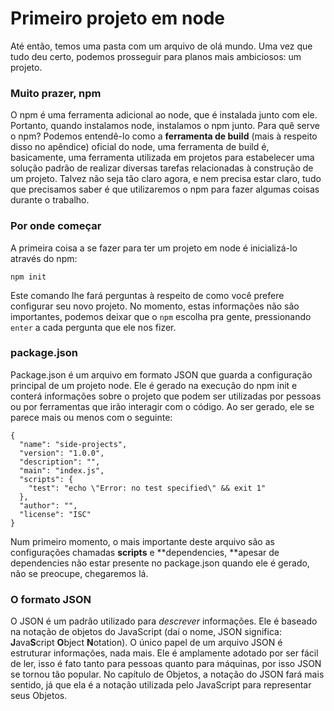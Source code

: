 # Primeiro projeto em node

Até então, temos uma pasta com um arquivo de olá mundo. Uma vez que tudo deu certo, podemos prosseguir para planos mais ambiciosos: um projeto.

### Muito prazer, npm

O npm é uma ferramenta adicional ao node, que é instalada junto com ele. Portanto, quando instalamos node, instalamos o npm junto. Para quê serve o npm? Podemos entendê-lo como a **ferramenta de build** \(mais à respeito disso no apêndice\) oficial do node, uma ferramenta de build é, basicamente, uma ferramenta utilizada em projetos para estabelecer uma solução padrão de realizar diversas tarefas relacionadas à construção de um projeto. Talvez não seja tão claro agora, e nem precisa estar claro, tudo que precisamos saber é que utilizaremos o npm para fazer algumas coisas durante o trabalho.

### Por onde começar

A primeira coisa a se fazer para ter um projeto em node é inicializá-lo através do npm:

```
npm init
```

Este comando lhe fará perguntas à respeito de como você prefere configurar seu novo projeto. No momento, estas informações não são importantes, podemos deixar que o `npm` escolha pra gente, pressionando `enter` a cada pergunta que ele nos fizer.

### package.json

Package.json é um arquivo em formato JSON que guarda a configuração principal de um projeto node. Ele é gerado na execução do npm init e conterá informações sobre o projeto que podem ser utilizadas por pessoas ou por ferramentas que irão interagir com o código. Ao ser gerado, ele se parece mais ou menos com o seguinte:

```
{
  "name": "side-projects",
  "version": "1.0.0",
  "description": "",
  "main": "index.js",
  "scripts": {
    "test": "echo \"Error: no test specified\" && exit 1"
  },
  "author": "",
  "license": "ISC"
}
```

Num primeiro momento, o mais importante deste arquivo são as configurações chamadas **scripts** e **dependencies, **apesar de dependencies não estar presente no package.json quando ele é gerado, não se preocupe, chegaremos lá.

### O formato JSON

O JSON é um padrão utilizado para _descrever_ informações. Ele é baseado na notação de objetos do JavaScript \(daí o nome, JSON significa: **J**ava**S**cript **O**bject **N**otation\). O único papel de um arquivo JSON é estruturar informações, nada mais. Ele é amplamente adotado por ser fácil de ler, isso é fato tanto para pessoas quanto para máquinas, por isso JSON se tornou tão popular. No capítulo de Objetos, a notação do JSON fará mais sentido, já que ela é a notação utilizada pelo JavaScript para representar seus Objetos.

